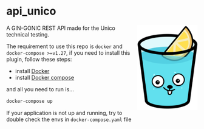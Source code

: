 # api_unico
<img align="right" width="159px" src="https://raw.githubusercontent.com/gin-gonic/logo/master/color.png">
A GIN-GONIC REST API made for the Unico technical testing.


The requirement to use this repo is `docker` and `docker-compose >=v1.27`, if you need
to install this plugin, follow these steps:

- install [Docker](https://docs.docker.com/engine/install/ubuntu/)
- install [Docker compose](https://docs.docker.com/compose/install/)

and all you need to run is...

```sh
docker-compose up 
```

If your application is not up and running, try to double check the envs in `docker-compose.yaml` file


